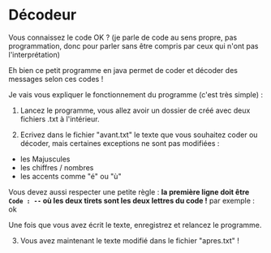 # Décodeur
Vous connaissez le code OK ? 
(je parle de code au sens propre, pas programmation, donc pour parler sans être compris par ceux qui n'ont pas l'interprétation)

Eh bien ce petit programme en java permet de coder et décoder des messages selon ces codes ! 

Je vais vous expliquer le fonctionnement du programme (c'est très simple) :

1. Lancez le programme, vous allez avoir un dossier de créé avec deux fichiers .txt à l'intérieur.

2. Ecrivez dans le fichier "avant.txt" le texte que vous souhaitez coder ou décoder, mais certaines exceptions ne sont pas modifiées :
  - les Majuscules
  - les chiffres / nombres
  - les accents comme "é" ou "ù"
  
Vous devez aussi respecter une petite règle : **la première ligne doit être `Code : --` où les deux tirets sont les deux lettres du code !** par exemple : ok

Une fois que vous avez écrit le texte, enregistrez et relancez le programme.

3. Vous avez maintenant le texte modifié dans le fichier "apres.txt" !
